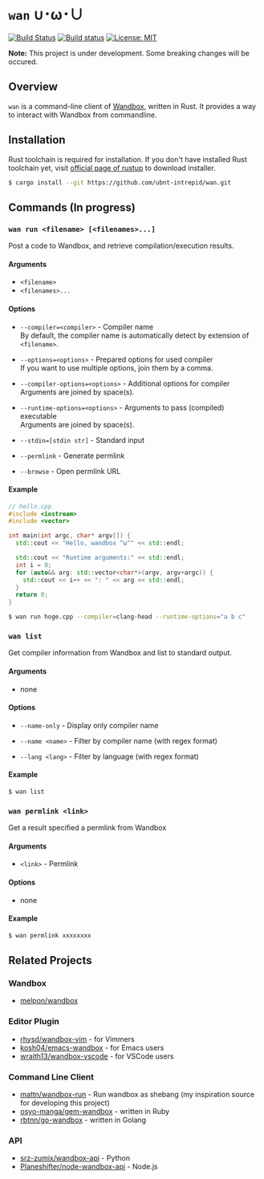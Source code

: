 # `wan` ∪･ω･∪
[![Build Status](https://travis-ci.org/ubnt-intrepid/wan.svg?branch=master)](https://travis-ci.org/ubnt-intrepid/wan)
[![Build status](https://ci.appveyor.com/api/projects/status/gn6e5m7plo81fjjl/branch/master?svg=true)](https://ci.appveyor.com/project/ubnt-intrepid/wan/branch/master)
[![License: MIT](https://img.shields.io/badge/License-MIT-yellow.svg)](https://opensource.org/licenses/MIT)

__Note:__ This project is under development. Some breaking changes will be occured.

## Overview
`wan` is a command-line client of [Wandbox](http://melpon.org/wandbox), written in Rust.
It provides a way to interact with Wandbox from commandline.

## Installation
Rust toolchain is required for installation.
If you don't have installed Rust toolchain yet, visit [official page of rustup](https://www.rustup.rs/) to download installer.

```sh
$ cargo install --git https://github.com/ubnt-intrepid/wan.git
```


## Commands (In progress)

### `wan run <filename> [<filenames>...]`  
Post a code to Wandbox, and retrieve compilation/execution results.  

#### Arguments
- `<filename>`
- `<filenames>...`

#### Options
* `--compiler=<compiler>` - Compiler name  
  By default, the compiler name is automatically detect by extension of `<filename>`.

* `--options=<options>` - Prepared options for used compiler  
  If you want to use multiple options, join them by a comma.

* `--compiler-options=<options>` - Additional options for compiler  
  Arguments are joined by space(s).

* `--runtime-options=<options>`  - Arguments to pass (compiled) executable  
  Arguments are joined by space(s).

* `--stdin=[stdin str]` - Standard input

* `--permlink` - Generate permlink

* `--browse` - Open permlink URL

#### Example
```cpp
// hello.cpp
#include <iostream>
#include <vector>

int main(int argc, char* argv[]) {
  std::cout << "Hello, wandbox ^ω^" << std::endl;

  std::cout << "Runtime arguments:" << std::endl;
  int i = 0;
  for (auto&& arg: std::vector<char*>(argv, argv+argc)) {
    std::cout << i++ << ": " << arg << std::endl;
  }
  return 0;
}
```

```sh
$ wan run hoge.cpp --compiler=clang-head --runtime-options="a b c"
```

### `wan list`
Get compiler information from Wandbox and list to standard output.

#### Arguments
- none

#### Options
* `--name-only` - Display only compiler name

* `--name <name>` - Filter by compiler name (with regex format)

* `--lang <lang>` - Filter by language (with regex format)

#### Example
```sh
$ wan list
```

### `wan permlink <link>`  
Get a result specified a permlink from Wandbox

#### Arguments
* `<link>` - Permlink

#### Options
* none

#### Example
```sh
$ wan permlink xxxxxxxx
```

## Related Projects
### Wandbox
- [melpon/wandbox](https://github.com/melpon/wandbox)

### Editor Plugin
- [rhysd/wandbox-vim](https://github.com/rhysd/wandbox-vim)
  \- for Vimmers
- [kosh04/emacs-wandbox](https://github.com/kosh04/emacs-wandbox)
  \- for Emacs users
- [wraith13/wandbox-vscode](https://github.com/wraith13/wandbox-vscode)
  \- for VSCode users

### Command Line Client
- [mattn/wandbox-run](https://github.com/mattn/wandbox-run)
  \- Run wandbox as shebang (my inspiration source for developing this project)
- [osyo-manga/gem-wandbox](https://github.com/osyo-manga/gem-wandbox)
  \- written in Ruby
- [rbtnn/go-wandbox](https://github.com/rbtnn/go-wandbox)
  \- written in Golang

### API
- [srz-zumix/wandbox-api](https://github.com/srz-zumix/wandbox-api)
  \- Python
- [Planeshifter/node-wandbox-api](https://github.com/Planeshifter/node-wandbox-api)
  \- Node.js
